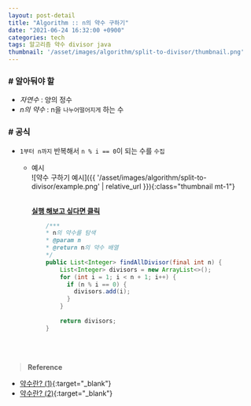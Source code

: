 ```yaml
---
layout: post-detail
title: "Algorithm :: n의 약수 구하기"
date: "2021-06-24 16:32:00 +0900"
categories: tech
tags: 알고리즘 약수 divisor java 
thumbnail: '/asset/images/algorithm/split-to-divisor/thumbnail.png'
---
```


### # 알아둬야 할
- *자연수* : 양의 정수
- *n의 약수* : n을 `나누어떨어지게` 하는 수

### # 공식
- `1부터 n까지` 반복해서 `n % i == 0`이 되는 수를 `수집`
 
    - 예시   
        ![약수 구하기 예시]({{ '/asset/images/algorithm/split-to-divisor/example.png' | relative_url }}){:class="thumbnail mt-1"}
    
        <br/>
        <a href="https://ideone.com/QXpVUZ" target="_blank" class="btn-debugger">
            <strong><i class="fas fa-play-circle"></i> 실행 해보고 싶다면 클릭</strong>
        </a>
        
        ```java
            /***
            * n의 약수를 탐색
            * @param n
            * @return n의 약수 배열
            */
            public List<Integer> findAllDivisor(final int n) {
                List<Integer> divisors = new ArrayList<>();
                for (int i = 1; i < n + 1; i++) {
                  if (n % i == 0) {
                    divisors.add(i);
                  }
                }
                
                return divisors;
            }
        ``` 
<br/>
<br/>



> **Reference**
- [약수란? (1)](https://ko.wikipedia.org/wiki/%EC%95%BD%EC%88%98){:target="_blank"}
- [약수란? (2)](https://www.scienceall.com/%EC%95%BD%EC%88%98divisor/){:target="_blank"}
